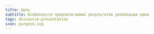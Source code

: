 ```yaml
---
title: Цель
subtitle: Особенности предполагаемых результатов реализации идеи
tags: discourse-presentation
icon: purpose.svg
---
```

